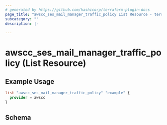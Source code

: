 ```yaml
---
# generated by https://github.com/hashicorp/terraform-plugin-docs
page_title: "awscc_ses_mail_manager_traffic_policy List Resource - terraform-provider-awscc"
subcategory: ""
description: |-
  
---
```


# awscc_ses_mail_manager_traffic_policy (List Resource)



## Example Usage

```terraform
list "awscc_ses_mail_manager_traffic_policy" "example" {
  provider = awscc
}
```

<!-- schema generated by tfplugindocs -->
## Schema
